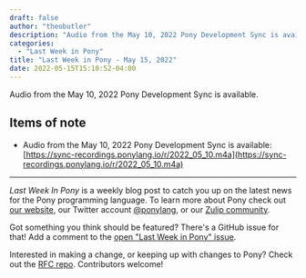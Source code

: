 ```yaml
---
draft: false
author: "theobutler"
description: "Audio from the May 10, 2022 Pony Development Sync is available."
categories:
  - "Last Week in Pony"
title: "Last Week in Pony - May 15, 2022"
date: 2022-05-15T15:10:52-04:00
---
```


Audio from the May 10, 2022 Pony Development Sync is available.

<!-- more -->

## Items of note

- Audio from the May 10, 2022 Pony Development Sync is available: [https://sync-recordings.ponylang.io/r/2022_05_10.m4a](https://sync-recordings.ponylang.io/r/2022_05_10.m4a)

---

_Last Week In Pony_ is a weekly blog post to catch you up on the latest news for the Pony programming language. To learn more about Pony check out [our website](https://ponylang.io), our Twitter account [@ponylang](https://twitter.com/ponylang), or our [Zulip community](https://ponylang.zulipchat.com).

Got something you think should be featured? There's a GitHub issue for that! Add a comment to the [open "Last Week in Pony" issue](https://github.com/ponylang/ponylang.github.io/issues?q=is%3Aissue+is%3Aopen+label%3Alast-week-in-pony).

Interested in making a change, or keeping up with changes to Pony? Check out the [RFC repo](https://github.com/ponylang/rfcs). Contributors welcome!
